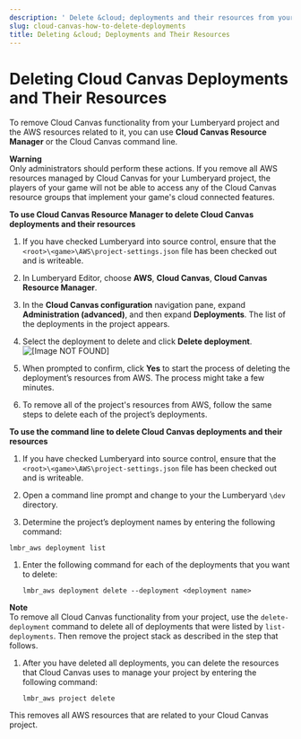 ```yaml
---
description: ' Delete &cloud; deployments and their resources from your project. '
slug: cloud-canvas-how-to-delete-deployments
title: Deleting &cloud; Deployments and Their Resources
---
```

# Deleting Cloud Canvas Deployments and Their Resources<a name="cloud-canvas-how-to-delete-deployments"></a>

To remove Cloud Canvas functionality from your Lumberyard project and the AWS resources related to it, you can use **Cloud Canvas Resource Manager** or the Cloud Canvas command line\. 

**Warning**  
Only administrators should perform these actions\. If you remove all AWS resources managed by Cloud Canvas for your Lumberyard project, the players of your game will not be able to access any of the Cloud Canvas resource groups that implement your game's cloud connected features\.

**To use Cloud Canvas Resource Manager to delete Cloud Canvas deployments and their resources**

1. If you have checked Lumberyard into source control, ensure that the `<root>\<game>\AWS\project-settings.json` file has been checked out and is writeable\.

1. In Lumberyard Editor, choose **AWS**, **Cloud Canvas**, **Cloud Canvas Resource Manager**\.

1. In the **Cloud Canvas configuration** navigation pane, expand **Administration \(advanced\)**, and then expand **Deployments**\. The list of the deployments in the project appears\.

1. Select the deployment to delete and click **Delete deployment**\.  
![\[Image NOT FOUND\]](/images/userguide/cloud_canvas/cloud-canvas-ui-rm-delete-test-deployment.png)

1. When prompted to confirm, click **Yes** to start the process of deleting the deployment’s resources from AWS\. The process might take a few minutes\.

1. To remove all of the project's resources from AWS, follow the same steps to delete each of the project’s deployments\.

**To use the command line to delete Cloud Canvas deployments and their resources**

1. If you have checked Lumberyard into source control, ensure that the `<root>\<game>\AWS\project-settings.json` file has been checked out and is writeable\.

1. Open a command line prompt and change to your the Lumberyard `\dev` directory\.

1.  Determine the project’s deployment names by entering the following command: 

   ```
   lmbr_aws deployment list
   ```

1. Enter the following command for each of the deployments that you want to delete:

   ```
   lmbr_aws deployment delete --deployment <deployment name>
   ```
**Note**  
To remove all Cloud Canvas functionality from your project, use the `delete-deployment` command to delete all of deployments that were listed by `list-deployments`\. Then remove the project stack as described in the step that follows\.

1. After you have deleted all deployments, you can delete the resources that Cloud Canvas uses to manage your project by entering the following command: 

   ```
   lmbr_aws project delete
   ```

This removes all AWS resources that are related to your Cloud Canvas project\. 